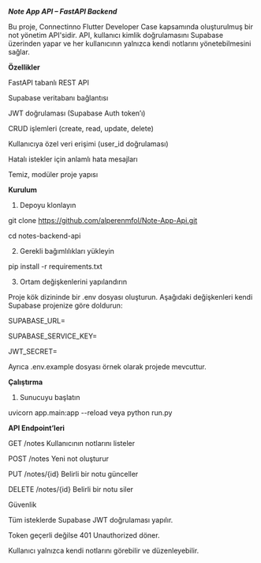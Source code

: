 ***Note App API – FastAPI Backend***

Bu proje, Connectinno Flutter Developer Case kapsamında oluşturulmuş bir not yönetim API'sidir.
API, kullanıcı kimlik doğrulamasını Supabase üzerinden yapar ve her kullanıcının yalnızca kendi notlarını yönetebilmesini sağlar.

**Özellikler**

FastAPI tabanlı REST API

Supabase veritabanı bağlantısı

JWT doğrulaması (Supabase Auth token’ı)

CRUD işlemleri (create, read, update, delete)

Kullanıcıya özel veri erişimi (user_id doğrulaması)

Hatalı istekler için anlamlı hata mesajları

Temiz, modüler proje yapısı

**Kurulum**
1. Depoyu klonlayın
 
git clone https://github.com/alperenmfol/Note-App-Api.git

cd notes-backend-api

2. Gerekli bağımlılıkları yükleyin

pip install -r requirements.txt

3. Ortam değişkenlerini yapılandırın

Proje kök dizininde bir .env dosyası oluşturun.
Aşağıdaki değişkenleri kendi Supabase projenize göre doldurun:

SUPABASE_URL=

SUPABASE_SERVICE_KEY=

JWT_SECRET=

Ayrıca .env.example dosyası örnek olarak projede mevcuttur.

**Çalıştırma**

1. Sunucuyu başlatın

uvicorn app.main:app --reload veya python run.py



**API Endpoint’leri**

GET	/notes	Kullanıcının notlarını listeler

POST	/notes	Yeni not oluşturur

PUT	/notes/{id}	Belirli bir notu günceller

DELETE	/notes/{id}	Belirli bir notu siler

Güvenlik

Tüm isteklerde Supabase JWT doğrulaması yapılır.

Token geçerli değilse 401 Unauthorized döner.

Kullanıcı yalnızca kendi notlarını görebilir ve düzenleyebilir.
